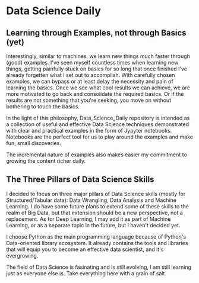 # Data Science Daily
## Learning through Examples, not through Basics (yet)
Interestingly, similar to machines, we learn new things much faster through (good) examples. I've seen myself countless times when learning new things, getting painfully stuck on basics for so long that once finished I've already forgetten what I set out to accomplish. With carefully chosen examples, we can bypass or at least delay the necessity and pain of learning the basics. Once we see what cool results we can achieve, we are more motivated to go back and consolidate the required basics. Or if the results are not something that you're seeking, you move on without bothering to touch the basics. <br>

In the light of this philosophy, Data_Science_Daily repository is intended as a collection of useful and effective Data Science techniques demonstrated with clear and practical examples in the form of Jypyter notebooks. Notebooks are the perfect tool for us to play around the examples and make fun, small discoveries. 

The incremental nature of examples also makes easier my commitment to growing the content richer daily. 

## The Three Pillars of Data Science Skills
I decided to focus on three major pillars of Data Science skills (mostly for Structured/Tabular data): Data Wrangling, Data Analysis and Machine Learning. I do have some future plans to extend some of these skills to the realm of Big Data, but that extension should be a new perspective, not a replacement. As for Deep Learning, I may add it as part of Machine Learning, or as a separate topic in the future, but I haven't decided yet.

I choose Python as the main programming language because of Python's Data-oriented library ecosystem. It already contains the
tools and libraries that will equip you to become an effective data scientist, and it's evergrowing. <br>

The field of Data Science is fasinating and is still evolving, I am still learning just as everyone else is. Take everything here with a grain of salt.